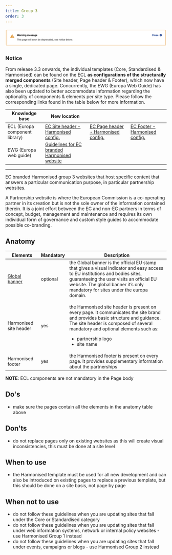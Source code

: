 ```yaml
---
title: Group 3
order: 3
---
```

![](/cms-images/soon-to-be-deprecated-image.png)

### Notice

From release 3.3 onwards, the individual templates (Core, Standardised & Harmonised) can be found on the ECL **as configurations of the structurally merged components** (Site header, Page header & Footer), which now have a single, dedicated page. Concurrently, the EWG (Europa Web Guide) has also been updated to better accommodate information regarding the optionality of components & elements per site type. Please follow the corresponding links found in the table below for more information.

| Knowledge base                 | New location                                                                                                                      |                                                                                                                                                                                                             |                                                                                                                    |
| ------------------------------ | --------------------------------------------------------------------------------------------------------------------------------- | ----------------------------------------------------------------------------------------------------------------------------------------------------------------------------------------------------------- | ------------------------------------------------------------------------------------------------------------------ |
| ECL (Europa component library) | [EC Site header - Harmonised config.](https://ec.europa.eu/component-library/ec/components/site-wide/site-header/code/)           | [](https://ec.europa.eu/component-library/ec/components/site-wide/page-header/code/)[EC Page header - Harmonised config.](https://ec.europa.eu/component-library/ec/components/site-wide/page-header/code/) | [EC Footer - Harmonised config.](https://ec.europa.eu/component-library/ec/components/site-wide/site-footer/code/) |
| EWG (Europa web guide)         | [Guidelines for EC branded Harmonised website](https://wikis.ec.europa.eu/display/WEBGUIDE/EC+branded+harmonised+websites+design) |                                                                                                                                                                                                             |                                                                                                                    |

---

EC branded Harmonised group 3 websites that host specific content that answers a particular communication purpose, in particular partnership websites.

A Partnership website is where the European Commission is a co-operating
partner in its creation but is not the sole owner of the information contained
therein. It is a joint effort between the EC and non-EC partners in terms of
concept, budget, management and maintenance and requires its own individual
form of governance and custom style guides to accommodate possible
co-branding.

## Anatomy

| Elements                                                                                 | Mandatory | Description                                                                                                                                                                                                                                                               |
| ---------------------------------------------------------------------------------------- | --------- | ------------------------------------------------------------------------------------------------------------------------------------------------------------------------------------------------------------------------------------------------------------------------- |
| [Global banner](https://webgate.ec.europa.eu/fpfis/wikis/display/webtools/Global+banner) | optional  | the Global banner is the official EU stamp that gives a visual indicator and easy access to EU institutions and bodies sites, guaranteeing the user visits an official EU website. The global banner it’s only mandatory for sites under the europa domain.               |
| Harmonised site header                                                                   | yes       | <p>the Harmonised site header is present on every page. It communicates the site brand and provides basic structure and guidance. The site header is composed of several mandatory and optional elements such as:</p><ul><li>partnership logo</li><li>site name</li></ul> |
| Harmonised footer                                                                        | yes       | the Harmonised footer is present on every page. It provides supplementary information about the partnerships                                                                                                                                                              |

**NOTE**: ECL components are not mandatory in the Page body

## Do's

- make sure the pages contain all the elements in the anatomy table above

## Don'ts

- do not replace pages only on existing websites as this will create visual inconsistencies, this must be done at a site level

## When to use

- the Harmonised template must be used for all new development and can also be introduced on existing pages to replace a previous template, but this should be done on a site basis, not page by page

## When not to use

- do not follow these guidelines when you are updating sites that fall under the Core or Standardised category
- do not follow these guidelines when you are updating sites that fall under web information systems, network or internal policy websites - use Harmonised Group 1 instead
- do not follow these guidelines when you are updating sites that fall under events, campaigns or blogs - use Harmonised Group 2 instead
